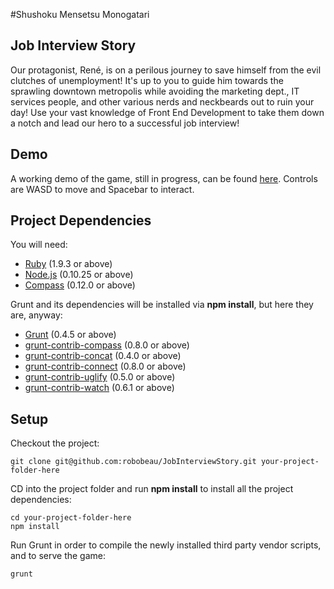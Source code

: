 #Shushoku Mensetsu Monogatari

## Job Interview Story

Our protagonist, René, is on a perilous journey to save himself from the evil clutches of unemployment! It's up to you to guide him towards the sprawling downtown metropolis while avoiding the marketing dept., IT services people, and other various nerds and neckbeards out to ruin your day! Use your vast knowledge of Front End Development to take them down a notch and lead our hero to a successful job interview!

## Demo

A working demo of the game, still in progress, can be found [here](http://jis.robobeau.com).
Controls are WASD to move and Spacebar to interact.

## Project Dependencies

You will need:

* [Ruby](https://www.ruby-lang.org/en) (1.9.3 or above)
* [Node.js](http://nodejs.org) (0.10.25 or above)
* [Compass](http://compass-style.org) (0.12.0 or above)

Grunt and its dependencies will be installed via **npm install**, but here they are, anyway:

* [Grunt](http://gruntjs.com) (0.4.5 or above)
* [grunt-contrib-compass](https://github.com/gruntjs/grunt-contrib-compass) (0.8.0 or above)
* [grunt-contrib-concat](https://github.com/gruntjs/grunt-contrib-concat) (0.4.0 or above)
* [grunt-contrib-connect](https://github.com/gruntjs/grunt-contrib-connect) (0.8.0 or above) 
* [grunt-contrib-uglify](https://github.com/gruntjs/grunt-contrib-uglify) (0.5.0 or above)
* [grunt-contrib-watch](https://github.com/gruntjs/grunt-contrib-watch) (0.6.1 or above)

## Setup

Checkout the project:

```
git clone git@github.com:robobeau/JobInterviewStory.git your-project-folder-here
```

CD into the project folder and run **npm install** to install all the project dependencies:

```
cd your-project-folder-here
npm install
```

Run Grunt in order to compile the newly installed third party vendor scripts, and to serve the game:

```
grunt
```
